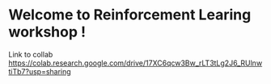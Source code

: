 # Welcome to Reinforcement Learing workshop !

Link to collab https://colab.research.google.com/drive/17XC6qcw3Bw_rLT3tLg2J6_RUlnwtiTb7?usp=sharing
